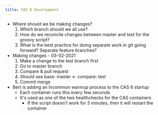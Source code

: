```yaml
---
title: CAS 6 Development
---
```


- Where should we be making changes?
  1. Which branch should we all use?
  2. How do we reconcile changes between master and test for the groovy script?
  3. What is the best practice for doing separate work in git going forward? Separate feature branches?
- Making changes - 03-02-2021
  1. Make a change to the test branch first
  2. Go to master branch
  3. Compare & pull request
  4. Should see base: master <- compare: test
  5. Commit merge
- Bert is adding an Incommon warmup process to the CAS 6 startup
	- Each container runs this every few seconds
	- It's used as one of the two healthchecks for the CAS containers
		- If the script doesn't work for 3 minutes, then it will restart the container